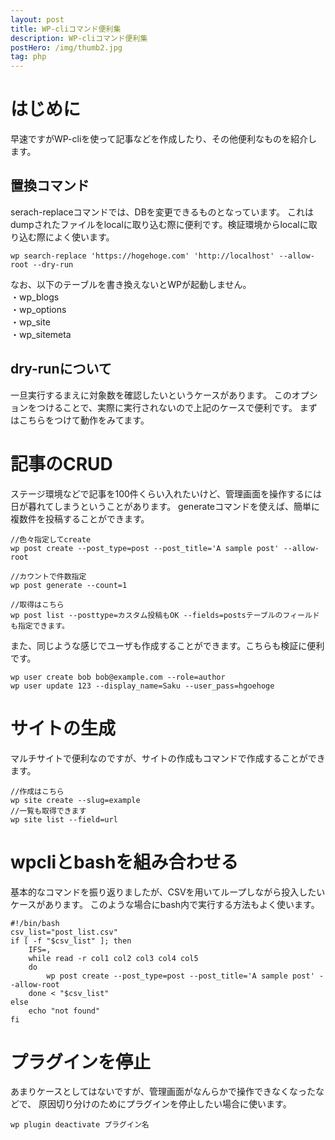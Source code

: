 ```yaml
---
layout: post
title: WP-cliコマンド便利集
description: WP-cliコマンド便利集
postHero: /img/thumb2.jpg
tag: php
---
```


# はじめに
早速ですがWP-cliを使って記事などを作成したり、その他便利なものを紹介します。



## 置換コマンド
serach-replaceコマンドでは、DBを変更できるものとなっています。
これはdumpされたファイルをlocalに取り込む際に便利です。検証環境からlocalに取り込む際によく使います。

```
wp search-replace 'https://hogehoge.com' 'http://localhost' --allow-root --dry-run
```

なお、以下のテーブルを書き換えないとWPが起動しません。  
・wp_blogs  
・wp_options  
・wp_site  
・wp_sitemeta  

## dry-runについて
一旦実行するまえに対象数を確認したいというケースがあります。
このオプションをつけることで、実際に実行されないので上記のケースで便利です。
まずはこちらをつけて動作をみてます。


# 記事のCRUD

ステージ環境などで記事を100件くらい入れたいけど、管理画面を操作するには日が暮れてしまうということがあります。
generateコマンドを使えば、簡単に複数件を投稿することができます。

```
//色々指定してcreate
wp post create --post_type=post --post_title='A sample post' --allow-root

//カウントで件数指定
wp post generate --count=1

//取得はこちら
wp post list --posttype=カスタム投稿もOK --fields=postsテーブルのフィールドも指定できます。
```

また、同じような感じでユーザも作成することができます。こちらも検証に便利です。

```
wp user create bob bob@example.com --role=author
wp user update 123 --display_name=Saku --user_pass=hgoehoge
```

# サイトの生成
マルチサイトで便利なのですが、サイトの作成もコマンドで作成することができます。
```
//作成はこちら
wp site create --slug=example
//一覧も取得できます
wp site list --field=url
```

# wpcliとbashを組み合わせる
基本的なコマンドを振り返りましたが、CSVを用いてループしながら投入したいケースがあります。
このような場合にbash内で実行する方法もよく使います。

```
#!/bin/bash
csv_list="post_list.csv"
if [ -f "$csv_list" ]; then
    IFS=,
    while read -r col1 col2 col3 col4 col5
    do
        wp post create --post_type=post --post_title='A sample post' --allow-root
    done < "$csv_list"
else
    echo "not found"
fi
```


# プラグインを停止
あまりケースとしてはないですが、管理画面がなんらかで操作できなくなったなどで、
原因切り分けのためにプラグインを停止したい場合に使います。

```
wp plugin deactivate プラグイン名
```


